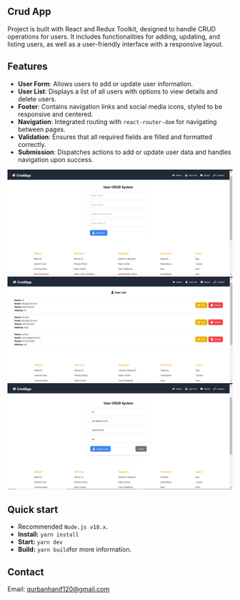 ## Crud App

Project is built with React and Redux Toolkit, designed to handle CRUD operations for users. It includes functionalities for adding, updating, and listing users, as well as a user-friendly interface with a responsive layout.

## Features

- **User Form**: Allows users to add or update user information.
- **User List**: Displays a list of all users with options to view details and delete users.
- **Footer**: Contains navigation links and social media icons, styled to be responsive and centered.
- **Navigation**: Integrated routing with `react-router-dom` for navigating between pages.
- **Validation**: Ensures that all required fields are filled and formatted correctly.
- **Submission**: Dispatches actions to add or update user data and handles navigation upon success.

![preview](public/Crud.png)
![preview](public/List1.png)
![preview](public/update.png)

## Quick start

- Recommended `Node.js v18.x`.
- **Install:** `yarn install`
- **Start:** `yarn dev`
- **Build:** `yarn build`for more information.

## Contact 

Email: qurbanhanif120@gmail.com

